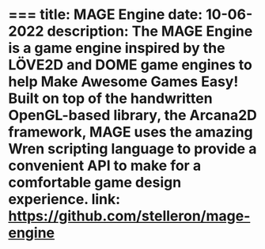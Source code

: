 === 
title: MAGE Engine
date: 10-06-2022
description: The MAGE Engine is a game engine inspired by the LÖVE2D and DOME game engines to help Make Awesome Games Easy! Built on top of the handwritten OpenGL-based library, the Arcana2D framework, MAGE uses the amazing Wren scripting language to provide a convenient API to make for a comfortable game design experience.
link: https://github.com/stelleron/mage-engine
=== 